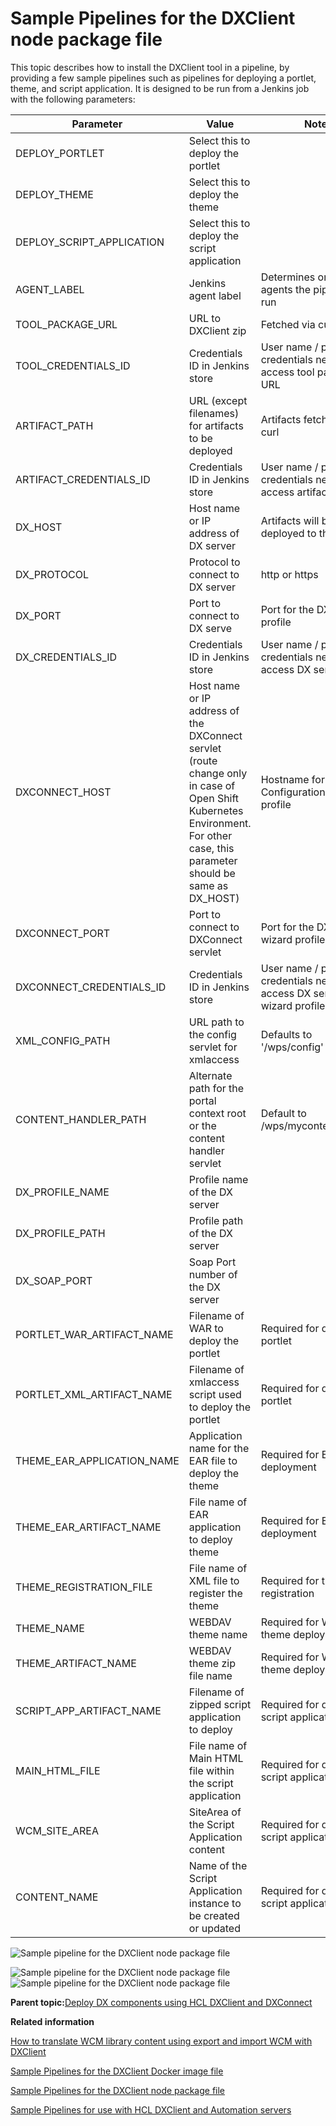 # Sample Pipelines for the DXClient node package file

This topic describes how to install the DXClient tool in a pipeline, by providing a few sample pipelines such as pipelines for deploying a portlet, theme, and script application. It is designed to be run from a Jenkins job with the following parameters:

|Parameter|Value|Notes|
|---------|-----|-----|
|DEPLOY\_PORTLET|Select this to deploy the portlet| |
|DEPLOY\_THEME|Select this to deploy the theme| |
|DEPLOY\_SCRIPT\_APPLICATION|Select this to deploy the script application| |
|AGENT\_LABEL|Jenkins agent label|Determines on which agents the pipeline can run|
|TOOL\_PACKAGE\_URL|URL to DXClient zip|Fetched via curl|
|TOOL\_CREDENTIALS\_ID|Credentials ID in Jenkins store|User name / password credentials needed to access tool package URL|
|ARTIFACT\_PATH|URL \(except filenames\) for artifacts to be deployed|Artifacts fetched via curl|
|ARTIFACT\_CREDENTIALS\_ID|Credentials ID in Jenkins store|User name / password credentials needed to access artifact URLs|
|DX\_HOST|Host name or IP address of DX server|Artifacts will be deployed to this server|
|DX\_PROTOCOL|Protocol to connect to DX server|http or https|
|DX\_PORT|Port to connect to DX serve|Port for the DX main profile|
|DX\_CREDENTIALS\_ID|Credentials ID in Jenkins store|User name / password credentials needed to access DX server|
|DXCONNECT\_HOST|Host name or IP address of the DXConnect servlet \(route change only in case of Open Shift Kubernetes Environment. For other case, this parameter should be same as DX\_HOST\)|Hostname for the DX Configuration Wizard profile|
|DXCONNECT\_PORT|Port to connect to DXConnect servlet|Port for the DX config wizard profile|
|DXCONNECT\_CREDENTIALS\_ID|Credentials ID in Jenkins store|User name / password credentials needed to access DX server config wizard profile|
|XML\_CONFIG\_PATH|URL path to the config servlet for xmlaccess|Defaults to '/wps/config'|
|CONTENT\_HANDLER\_PATH|Alternate path for the portal context root or the content handler servlet|Default to /wps/mycontenthandler/|
|DX\_PROFILE\_NAME|Profile name of the DX server| |
|DX\_PROFILE\_PATH|Profile path of the DX server| |
|DX\_SOAP\_PORT|Soap Port number of the DX server| |
|PORTLET\_WAR\_ARTIFACT\_NAME|Filename of WAR to deploy the portlet|Required for deploy portlet|
|PORTLET\_XML\_ARTIFACT\_NAME|Filename of xmlaccess script used to deploy the portlet|Required for deploy portlet|
|THEME\_EAR\_APPLICATION\_NAME|Application name for the EAR file to deploy the theme|Required for EAR theme deployment|
|THEME\_EAR\_ARTIFACT\_NAME|File name of EAR application to deploy theme|Required for EAR theme deployment|
|THEME\_REGISTRATION\_FILE|File name of XML file to register the theme|Required for theme registration|
|THEME\_NAME|WEBDAV theme name|Required for WEBDAV theme deployment|
|THEME\_ARTIFACT\_NAME|WEBDAV theme zip file name|Required for WEBDAV theme deployment|
|SCRIPT\_APP\_ARTIFACT\_NAME|Filename of zipped script application to deploy|Required for deploy script application|
|MAIN\_HTML\_FILE|File name of Main HTML file within the script application|Required for deploy script application|
|WCM\_SITE\_AREA|SiteArea of the Script Application content|Required for deploy script application|
|CONTENT\_NAME|Name of the Script Application instance to be created or updated|Required for deploy script application|

![Sample pipeline for the DXClient node package file](../assets/dxclient-sample-pipeline-using-node-zip-file1.png)

![Sample pipeline for the DXClient node package file](../assets/dxclient-sample-pipeline-using-node-zip-file2.png)![Sample pipeline for the DXClient node package file](../assets/dxclient-sample-pipeline-using-node-zip-file3.png)

**Parent topic:**[Deploy DX components using HCL DXClient and DXConnect](../containerization/deploy_dx_components_using_hcl_dx_client_and_dx_connect.md)

**Related information**  


[How to translate WCM library content using export and import WCM with DXClient](../wcm/wcm_mls_export_import.md)

[Sample Pipelines for the DXClient Docker image file](../containerization/sample_pipelines_docker_dxclient.md)

[Sample Pipelines for the DXClient node package file](../containerization/sample_pipelines_node_dxclient.md)

[Sample Pipelines for use with HCL DXClient and Automation servers](../containerization/sample_pipelines_for_use_with_dx_client_and_automation_servers.md)

